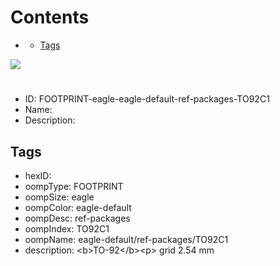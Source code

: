 



Contents
========

* [](#)
	* [Tags](#tags)
  
![][im]
# 

- ID: FOOTPRINT-eagle-eagle-default-ref-packages-TO92C1
- Name: 
- Description: 

## Tags

- hexID: 
- oompType: FOOTPRINT
- oompSize: eagle
- oompColor: eagle-default
- oompDesc: ref-packages
- oompIndex: TO92C1
- oompName: eagle-default/ref-packages/TO92C1
- description: &lt;b&gt;TO-92&lt;/b&gt;&lt;p&gt;&#xD;
grid 2.54 mm



[im]: image.png
